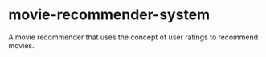 # movie-recommender-system

A movie recommender that uses the concept of user ratings to recommend movies.